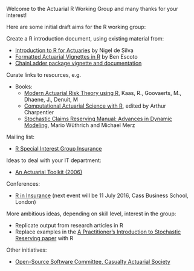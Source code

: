 Welcome to the Actuarial R Working Group and many thanks for your interest! 

Here are some initial draft aims for the R working group:

Create a R introduction document, using existing material from:

-	[Introduction to R for Actuaries](http://toolkit.pbwiki.com/f/R%20Examples%20for%20Actuaries%20v0.1-1.pdf) by Nigel de Silva
-	[Formatted Actuarial Vignettes in R](http://www.favir.net/) by Ben Escoto
- [ChainLadder package vignette and documentation](https://cran.r-project.org/web/packages/ChainLadder/vignettes/ChainLadder.pdf)

Curate links to resources, e.g.

- Books:  
  +	[Modern Actuarial Risk Theory using R](http://www.springer.com/us/book/9783540709923), Kaas, R., Goovaerts, M., Dhaene, J., Denuit, M
  +	[Computational Actuarial Science with R](https://www.crcpress.com/Computational-Actuarial-Science-with-R/Charpentier/9781466592599), edited by Arthur Charpentier
  +	[Stochastic Claims Reserving Manual: Advances in Dynamic Modeling](http://papers.ssrn.com/sol3/papers.cfm?abstract_id=2649057), Mario Wüthrich and Michael Merz 

Mailing list:
-	[R Special Interest Group Insurance](https://stat.ethz.ch/mailman/listinfo/r-sig-insurance)

Ideas to deal with your IT department:
-	[An Actuarial Toolkit (2006)](http://toolkit.pbwiki.com/f/GIRO%20Paper%20FINAL.doc)

Conferences:
-	[R in Insurance](http://www.rininsurance.com) (next event will be 11 July 2016, Cass Business School, London)

More ambitious ideas, depending on skill level, interest in the group:
-	Replicate output from research articles in R
-	Replace examples in the [A Practitioner’s Introduction to Stochastic Reserving paper](http://mages.github.io/PSRWP/) with R

Other initiatives:
 - [Open-Source Software Committee, Casualty Actuarial Society](http://opensourcesoftware.casact.org/) 
 
